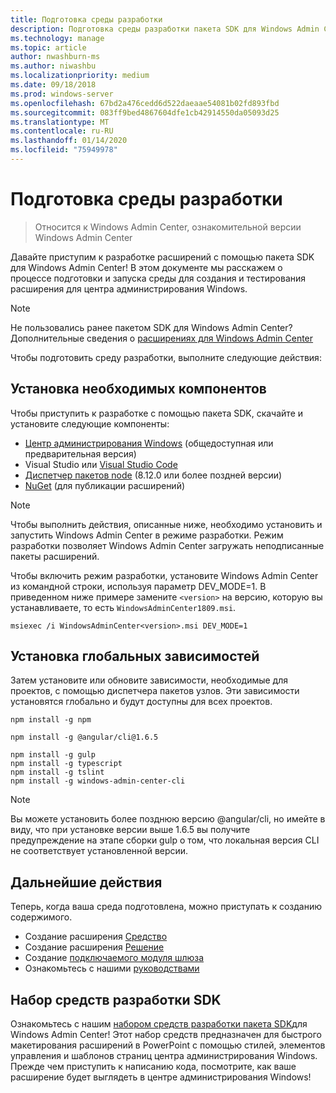 ```yaml
---
title: Подготовка среды разработки
description: Подготовка среды разработки пакета SDK для Windows Admin Center (Project Honolulu)
ms.technology: manage
ms.topic: article
author: nwashburn-ms
ms.author: niwashbu
ms.localizationpriority: medium
ms.date: 09/18/2018
ms.prod: windows-server
ms.openlocfilehash: 67bd2a476cedd6d522daeaae54081b02fd893fbd
ms.sourcegitcommit: 083ff9bed4867604dfe1cb42914550da05093d25
ms.translationtype: MT
ms.contentlocale: ru-RU
ms.lasthandoff: 01/14/2020
ms.locfileid: "75949978"
---
```

# <a name="prepare-your-development-environment"></a>Подготовка среды разработки

>Относится к Windows Admin Center, ознакомительной версии Windows Admin Center

Давайте приступим к разработке расширений с помощью пакета SDK для Windows Admin Center!  В этом документе мы расскажем о процессе подготовки и запуска среды для создания и тестирования расширения для центра администрирования Windows.

> [!NOTE]
> Не пользовались ранее пакетом SDK для Windows Admin Center?  Дополнительные сведения о [расширениях для Windows Admin Center](extensibility-overview.md)

Чтобы подготовить среду разработки, выполните следующие действия:

## <a name="install-prerequisites"></a>Установка необходимых компонентов

Чтобы приступить к разработке с помощью пакета SDK, скачайте и установите следующие компоненты:

* [Центр администрирования Windows](https://aka.ms/WACDownloadPage) (общедоступная или предварительная версия)
* Visual Studio или [Visual Studio Code](https://code.visualstudio.com)
* [Диспетчер пакетов node](https://npmjs.com/get-npm) (8.12.0 или более поздней версии)
* [NuGet](https://www.nuget.org/downloads) (для публикации расширений)

> [!NOTE]
> Чтобы выполнить действия, описанные ниже, необходимо установить и запустить Windows Admin Center в режиме разработки. Режим разработки позволяет Windows Admin Center загружать неподписанные пакеты расширений.
>
>  Чтобы включить режим разработки, установите Windows Admin Center из командной строки, используя параметр DEV_MODE=1. В приведенном ниже примере замените ```<version>``` на версию, которую вы устанавливаете, то есть ```WindowsAdminCenter1809.msi```.
>
> ```msiexec /i WindowsAdminCenter<version>.msi DEV_MODE=1```

## <a name="install-global-dependencies"></a>Установка глобальных зависимостей

Затем установите или обновите зависимости, необходимые для проектов, с помощью диспетчера пакетов узлов. Эти зависимости установятся глобально и будут доступны для всех проектов.

```
npm install -g npm

npm install -g @angular/cli@1.6.5

npm install -g gulp
npm install -g typescript
npm install -g tslint
npm install -g windows-admin-center-cli
```

>[!NOTE]
>Вы можете установить более позднюю версию @angular/cli, но имейте в виду, что при установке версии выше 1.6.5 вы получите предупреждение на этапе сборки gulp о том, что локальная версия CLI не соответствует установленной версии.

## <a name="next-steps"></a>Дальнейшие действия

Теперь, когда ваша среда подготовлена, можно приступать к созданию содержимого.

- Создание расширения [Средство](develop-tool.md)
- Создание расширения [Решение](develop-solution.md)
- Создание [подключаемого модуля шлюза](develop-gateway-plugin.md)
- Ознакомьтесь с нашими [руководствами](guides.md)

## <a name="sdk-design-toolkit"></a>Набор средств разработки SDK

Ознакомьтесь с нашим [набором средств разработки пакета SDK](https://github.com/Microsoft/windows-admin-center-sdk/blob/master/WindowsAdminCenterDesignToolkit.zip)для Windows Admin Center! Этот набор средств предназначен для быстрого макетирования расширений в PowerPoint с помощью стилей, элементов управления и шаблонов страниц центра администрирования Windows. Прежде чем приступить к написанию кода, посмотрите, как ваше расширение будет выглядеть в центре администрирования Windows!

